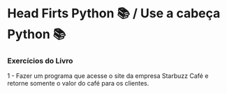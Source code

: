 # Head Firts Python  📚 / Use a cabeça Python 📚

### Exercícios do Livro

1 - Fazer um programa que acesse o site da empresa Starbuzz Café e retorne somente o valor do café para os clientes.
